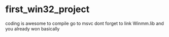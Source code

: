 # first_win32_project
coding is awesome 
to compile go to msvc dont forget to link Winmm.lib and you already won basically
